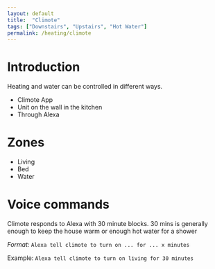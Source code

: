 ```yaml
---
layout: default
title:  "Climote"
tags: ["Downstairs", "Upstairs", "Hot Water"]
permalink: /heating/climote
---
```


# Introduction

Heating and water can be controlled in different ways.
* Climote App
* Unit on the wall in the kitchen
* Through Alexa

# Zones

* Living
* Bed
* Water

# Voice commands

Climote responds to Alexa with 30 minute blocks. 30 mins is generally enough to keep the house warm or enough hot water for a shower


*Format:* `Alexa tell climote to turn on ... for ... x minutes`

Example: `Alexa tell climote to turn on living for 30 minutes`